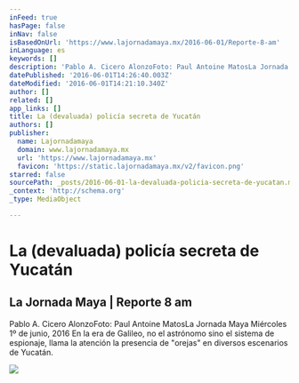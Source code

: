 ```yaml
---
inFeed: true
hasPage: false
inNav: false
isBasedOnUrl: 'https://www.lajornadamaya.mx/2016-06-01/Reporte-8-am'
inLanguage: es
keywords: []
description: 'Pablo A. Cicero AlonzoFoto: Paul Antoine MatosLa Jornada Maya Miércoles 1º de junio, 2016 En la era de Galileo, no el astrónomo sino el sistema de espionaje, llama la atención la presencia de "orejas" en diversos escenarios de Yucatán.'
datePublished: '2016-06-01T14:26:40.003Z'
dateModified: '2016-06-01T14:21:10.340Z'
author: []
related: []
app_links: []
title: La (devaluada) policía secreta de Yucatán
authors: []
publisher:
  name: Lajornadamaya
  domain: www.lajornadamaya.mx
  url: 'https://www.lajornadamaya.mx'
  favicon: 'https://static.lajornadamaya.mx/v2/favicon.png'
starred: false
sourcePath: _posts/2016-06-01-la-devaluada-policia-secreta-de-yucatan.md
_context: 'http://schema.org'
_type: MediaObject

---
```

# La (devaluada) policía secreta de Yucatán

<article style=""><h1>La Jornada Maya | Reporte 8 am</h1><p>Pablo A. Cicero AlonzoFoto: Paul Antoine MatosLa Jornada Maya Miércoles 1º de junio, 2016 En la era de Galileo, no el astrónomo sino el sistema de espionaje, llama la atención la presencia de "orejas" en diversos escenarios de Yucatán.</p><img src="https://img.lajornadamaya.mx/32/ji464t6486qc_640-414-cover" /></article>